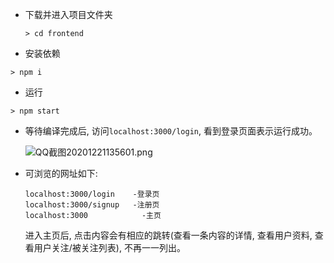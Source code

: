 * 下载并进入项目文件夹

  ```shell
  > cd frontend
  ```

*  安装依赖

  ```shell
  > npm i
  ```

*  运行

  ```shell
  > npm start
  ```

* 等待编译完成后, 访问```localhost:3000/login```, 看到登录页面表示运行成功。

  ![QQ截图20201221135601.png](https://i.loli.net/2020/12/21/Nfl9pEz8GiAbHVQ.png)

* 可浏览的网址如下:

  ```shell
  localhost:3000/login    -登录页
  localhost:3000/signup   -注册页
  localhost:3000		    -主页
  ```

  进入主页后, 点击内容会有相应的跳转(查看一条内容的详情, 查看用户资料, 查看用户关注/被关注列表), 不再一一列出。

